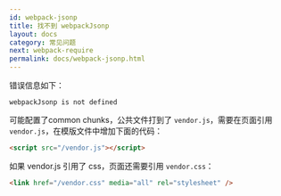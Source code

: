 ```yaml
---
id: webpack-jsonp
title: 找不到 webpackJsonp
layout: docs
category: 常见问题
next: webpack-require
permalink: docs/webpack-jsonp.html
---
```


错误信息如下：
```
webpackJsonp is not defined
```

可能配置了common chunks，公共文件打到了 `vendor.js`，需要在页面引用 `vendor.js`，在模版文件中增加下面的代码：

```html
<script src="/vendor.js"></script>
```

如果 vendor.js 引用了 css，页面还需要引用 `vendor.css`：

```html
<link href="/vendor.css" media="all" rel="stylesheet" />
```
